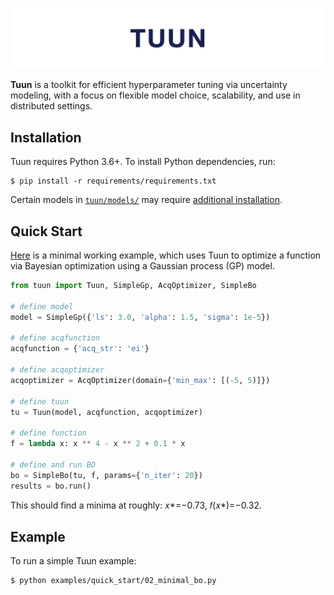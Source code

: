 ![tuun](docs/images/tuun_header.png)

**Tuun** is a toolkit for efficient hyperparameter tuning via uncertainty
modeling, with a focus on flexible model choice, scalability, and use in
distributed settings.

## Installation

Tuun requires Python 3.6+. To install Python dependencies, run:
```
$ pip install -r requirements/requirements.txt
```

Certain models in [`tuun/models/`](tuun/models/) may require [additional
installation](tuun/models/README.md).


## Quick Start
[Here](examples/quick_start/02_minimal_bo.py) is a minimal working example, which uses
Tuun to optimize a function via Bayesian optimization using a Gaussian process (GP)
model.
```python
from tuun import Tuun, SimpleGp, AcqOptimizer, SimpleBo

# define model
model = SimpleGp({'ls': 3.0, 'alpha': 1.5, 'sigma': 1e-5})

# define acqfunction
acqfunction = {'acq_str': 'ei'}

# define acqoptimizer
acqoptimizer = AcqOptimizer(domain={'min_max': [(-5, 5)]})

# define tuun
tu = Tuun(model, acqfunction, acqoptimizer)

# define function
f = lambda x: x ** 4 - x ** 2 + 0.1 * x

# define and run BO
bo = SimpleBo(tu, f, params={'n_iter': 20})
results = bo.run()
```
This should find a minima at roughly: 𝑥\*=−0.73, 𝑓(𝑥\*)=−0.32.


## Example

To run a simple Tuun example:
```
$ python examples/quick_start/02_minimal_bo.py
```
